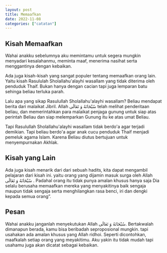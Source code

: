 ```yaml
---
layout: post
title: Memaafkan
date: 2022-11-08
categories: ["catatan"]
---
```


## Kisah Memaafkan
Wahai anakku sebelumnya aku memintamu untuk segera mungkin menyadari kesalahanmu, meminta maaf, menerima nasihat serta menggantinya dengan kebaikan.

Ada juga kisah-kisah yang sangat populer tentang memaafkan orang lain. Yaitu kisah Rasululah Sholallahu'alayhi wasallam yang tidak diterima oleh penduduk Thaif. Bukan hanya dengan cacian tapi juga lemparan batu sehinga beliau terluka parah.

Lalu apa yang sikap Rasulullah Sholallahu'alayhi wasallam? Beliau mendapat berita dari malaikat Jibril. Allah سُبْحَانَهُ وَ تَعَالَى telah melihat penderitaan beliau, dan memerintahkan para malaikat penjaga gunung untuk siap atas perintah Beliau dan siap melemparkan Gunung itu ke atas umat Beliau.

Tapi Rasulullah Sholallahu'alayhi wasallam tidak berdo'a agar terjadi demikian. Tapi beliau berdo'a agar anak cucu penduduk Thaif menjadi pemeluk agama Islam. Karena Beliau diutus bertujuan untuk menyempurnakan Akhlak.

## Kisah yang Lain
Ada juga kisah menarik dari dari sebuah hadits, kita dapat mengambil pelajaran dari kisah ini. yaitu orang yang dijamin masuk surga oleh Allah سُبْحَانَهُ وَ تَعَالَى . Padahal orang itu tidak punya amalan khusus hanya saja Dia selalu berusaha memaafkan mereka yang menyakitinya baik sengaja maupun tidak sengaja serta menghilangkan rasa benci, iri dan dengki kepada semua orang”.

## Pesan
Wahai anakku janganlah menyekutukan Allah سُبْحَانَهُ وَ تَعَالَى. Bertakwalah dimanapun berada, kamu bisa beribadah seproposional mungkin. tapi usahakan ada amalan khusus yang Allah ridhoi. Seperti dicontohkan, maafkalah setiap orang yang meyakitimu. Aku yakin itu tidak mudah tapi usahamu juga akan dicatat sebagai kebaikan.


